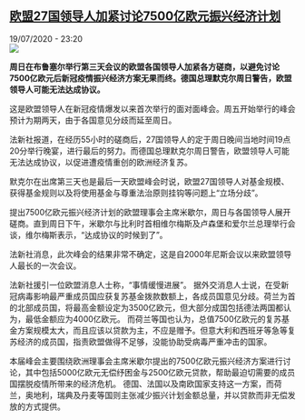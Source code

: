 <!--1595195788000-->
[欧盟27国领导人加紧讨论7500亿欧元振兴经济计划](http://www.rfi.fr//cn/%E4%B8%AD%E5%9B%BD/20200719-%E6%AC%A7%E7%9B%9F27%E5%9B%BD%E9%A2%86%E5%AF%BC%E4%BA%BA%E5%8A%A0%E7%B4%A7%E8%AE%A8%E8%AE%BA7500%E4%BA%BF%E6%AC%A7%E5%85%83%E6%8C%AF%E5%85%B4%E7%BB%8F%E6%B5%8E%E8%AE%A1%E5%88%92)
------

<div>19/07/2020 - 23:20</div><img src="https://s.rfi.fr/media/display/76948c6c-c9f0-11ea-a104-005056bff430/w:310/p:16x9/2020-07-19T145512Z_486556262_RC2EWH9BC5VG_RTRMADP_3_EU-SUMMIT.JPG"><p><strong>周日在布鲁塞尔举行第三天会议的欧盟各国领导人加紧各方磋商，以避免讨论7500亿欧元后新冠疫情振兴经济方案无果而终。德国总理默克尔周日警告，欧盟领导人可能无法达成协议。</strong></p><div class="t-content__body u-clearfix"><div class="m-interstitial"></div><p>这是欧盟领导人在新冠疫情爆发以来首次举行的面对面峰会。周五开始举行的峰会预计为期两天，由于各国意见分歧而延至周日。</p><p>法新社报道，在经历55小时的磋商后，27国领导人的定于周日晚间当地时间19点20分举行晚宴，进行最后的努力。而德国总理默克尔周日警告，欧盟领导人可能无法达成协议，以促进遭疫情重创的欧洲经济复苏。</p><p>默克尔在出席第三天也是最后一天欧盟峰会时说，欧盟27国领导人对基金规模、获得基金规则以及将使用基金与尊重法治原则挂钩等问题上“立场分歧”。</p><p>提出7500亿欧元振兴经济计划的欧盟理事会主席米歇尔，周日与各国领导人展开磋商。直到周日下午，米歇尔与比利时首相维尔梅斯及卢森堡和爱尔兰总理举行会谈，维尔梅斯表示，“达成协议的时候到了”。</p><p>法新社消息，此次峰会的结果非常不确定，这是自2000年尼斯会议以来欧盟领导人最长的一次会议。</p><p>法新社援引一位欧盟消息人士称，“事情缓慢进展”。 据外交消息人士说，在受新冠病毒影响最严重成员国应获复苏基金拨款数额上，各成员国意见分歧。荷兰为首的北部成员国，将最高金额设定为3500亿欧元，但大部分成国包括德法两国都认为，最低金额应为4000亿欧元。 而荷兰等国也认为，总值7500亿欧元的复苏基金方案规模太大，而且应该以贷款为主，不应是赠予。但意大利和西班牙等急等复苏经济的成员国，指责欧盟做得不足够，没能协助受病毒严重冲击的国家。</p><p>本届峰会主要围绕欧洲理事会主席米歇尔提出的7500亿欧元振兴经济方案进行讨论，其中包括5000亿欧元无偿纾困金与2500亿欧元贷款，帮助最迫切需要的成员国摆脱疫情所带来的经济危机。 德国、法国以及南欧国家支持这一方案，而荷兰，奥地利，瑞典及丹麦等国则主张减少振兴计划金额总量，并以贷款而非无偿发放的方式提供。</p><div class="o-self-promo o-self-promo--nl o-self-promo--hidden" data-selfpromo-newsletter></div><div class="o-self-promo o-self-promo--app o-self-promo--hidden" data-selfpromo-app></div></div>
